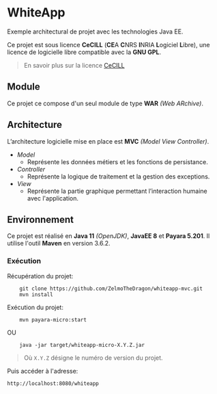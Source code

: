 # WhiteApp

Exemple architectural de projet avec les technologies Java EE.

Ce projet est sous licence **CeCILL** (**CE**A **C**NRS **I**NRIA **L**ogiciel **L**ibre),
une licence de logicielle libre compatible avec la **GNU GPL**.

> En savoir plus sur la licence [CeCILL](http://cecill.info/index.fr.html)

## Module

Ce projet ce compose d'un seul module de type **WAR** *(Web ARchive)*.
   
## Architecture

L’architecture logicielle mise en place est **MVC** *(Model View Controller)*.

* *Model*
    * Représente les données métiers et les fonctions de persistance.
* *Controller*
    * Représente la logique de traitement et la gestion des exceptions.
* *View*
    * Représente la partie graphique permettant l’interaction humaine avec l'application.

## Environnement

Ce projet est réalisé en **Java 11** *(OpenJDK)*, **JavaEE 8** et **Payara 5.201**.
Il utilise l'outil **Maven** en version 3.6.2.

### Exécution

Récupération du projet:
~~~
    git clone https://github.com/ZelmoTheDragon/whiteapp-mvc.git
    mvn install
~~~

Exécution du projet:
~~~
    mvn payara-micro:start
~~~

OU

~~~
    java -jar target/whiteapp-micro-X.Y.Z.jar
~~~

> Où `X.Y.Z` désigne le numéro de version du projet.

Puis accéder à l'adresse:
~~~
http://localhost:8080/whiteapp
~~~
